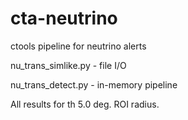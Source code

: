 # cta-neutrino

ctools pipeline for neutrino alerts

nu_trans_simlike.py - file I/O

nu_trans_detect.py - in-memory pipeline

All results for th 5.0 deg. ROI radius.
